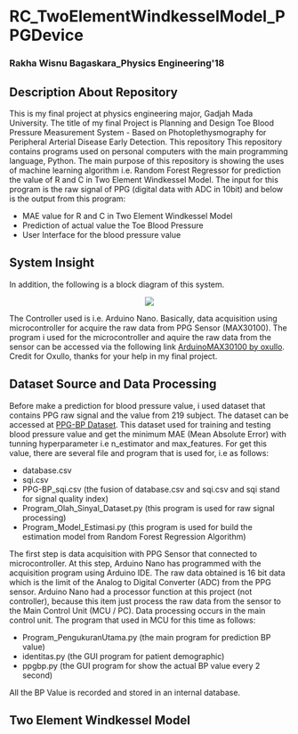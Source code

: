 # RC_TwoElementWindkesselModel_PPGDevice

### Rakha Wisnu Bagaskara_Physics Engineering'18

## Description About Repository
This is my final project at physics engineering major, Gadjah Mada University. The title of my final Project is Planning and Design Toe Blood Pressure Measurement System - Based on Photoplethysmography for Peripheral Arterial Disease Early Detection. This repository This repository contains programs used on personal computers with the main programming language, Python. The main purpose of this repository is showing the uses of machine learning algorithm i.e. Random Forest Regressor for prediction the value of R and C in Two Element Windkessel Model. The input for this program is the raw signal of PPG (digital data with ADC in 10bit) and below is the output from this program:
* MAE value for R and C in Two Element Windkessel Model
* Prediction of actual value the Toe Blood Pressure
* User Interface for the blood pressure value

## System Insight
In addition, the following is a block diagram of this system.

<p align="center">
  <img src="https://github.com/BagaskaraRW/RC_TwoElementWindkesselModel_PPGDevice/blob/main/Picture1.png" />
</p>

The Controller used is i.e. Arduino Nano. Basically, data acquisition using microcontroller for acquire the raw data from PPG Sensor (MAX30100). The program i used for the microcontroller and aquire the raw data from the sensor can be accessed via the following link [ArduinoMAX30100 by oxullo](https://github.com/oxullo/Arduino-MAX30100.git). Credit for Oxullo, thanks for your help in my final project.

## Dataset Source and Data Processing

Before make a prediction for blood pressure value, i used dataset that contains PPG raw signal and the value from 219 subject. The dataset can be accessed at [PPG-BP Dataset](https://figshare.com/articles/dataset/PPG-BP_Database_zip/5459299). This dataset used for training and testing blood pressure value and get the minimum MAE (Mean Absolute Error) with tunning hyperparameter i.e n_estimator and max_features. For get this value, there are several file and program that is used for, i.e as follows:
* database.csv
* sqi.csv
* PPG-BP_sqi.csv (the fusion of database.csv and sqi.csv and sqi stand for signal quality index)
* Program_Olah_Sinyal_Dataset.py (this program is used for raw signal processing)
* Program_Model_Estimasi.py (this program is used for build the estimation model from Random Forest Regression Algorithm)

The first step is data acquisition with PPG Sensor that connected to microcontroller. At this step, Arduino Nano has programmed with the acquisition program using Arduino IDE. The raw data obtained is 16 bit data which is the limit of the Analog to Digital Converter (ADC) from the PPG sensor. Arduino Nano had a processor function at this project (not controller), because this item just process the raw data from the sensor to the Main Control Unit (MCU / PC). Data processing occurs in the main control unit. The program that used in MCU for this time as follows:
* Program_PengukuranUtama.py (the main program for prediction BP value)
* identitas.py (the GUI program for patient demographic)
* ppgbp.py (the GUI program for show the actual BP value every 2 second)

All the BP Value is recorded and stored in an internal database.

## Two Element Windkessel Model
